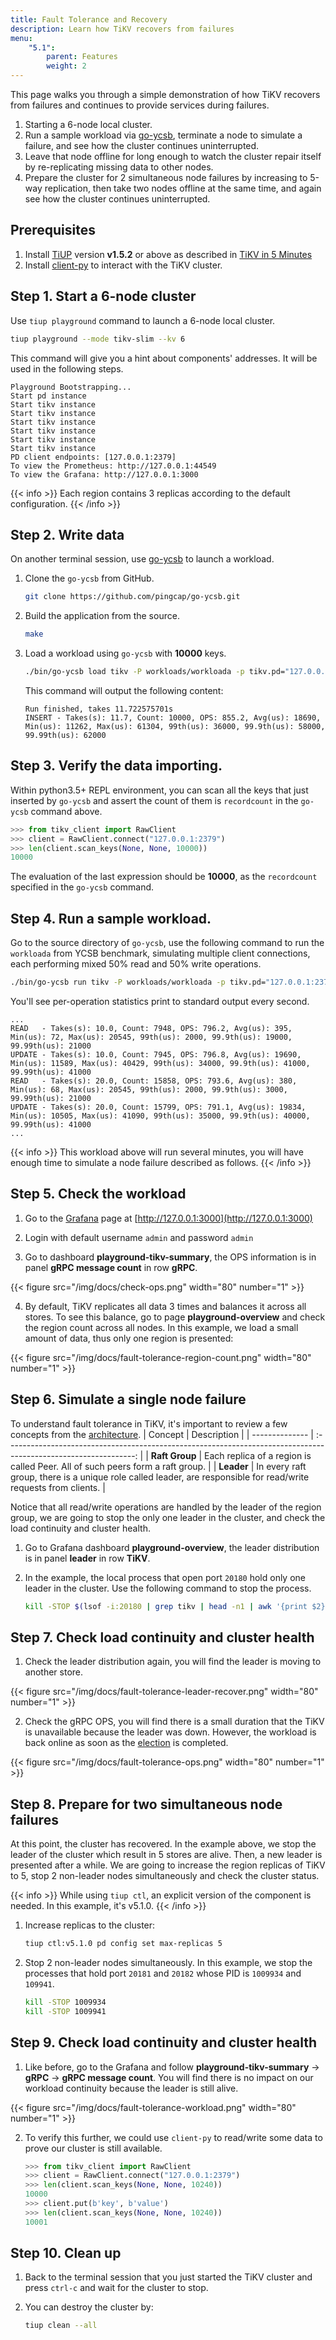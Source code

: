 ```yaml
---
title: Fault Tolerance and Recovery
description: Learn how TiKV recovers from failures
menu:
    "5.1":
        parent: Features
        weight: 2
---
```


This page walks you through a simple demonstration of how TiKV recovers from failures and continues to provide services during failures.

1. Starting a 6-node local cluster.
2. Run a sample workload via [go-ycsb](https://github.com/pingcap/go-ycsb), terminate a node to simulate a failure, and see how the cluster continues uninterrupted.
3. Leave that node offline for long enough to watch the cluster repair itself by re-replicating missing data to other nodes.
4. Prepare the cluster for 2 simultaneous node failures by increasing to 5-way replication, then take two nodes offline at the same time, and again see how the cluster continues uninterrupted.


## Prerequisites

1. Install [TiUP](https://github.com/pingcap/tiup) version **v1.5.2** or above as described in [TiKV in 5 Minutes](../../tikv-in-5-minutes)
2. Install [client-py](https://github.com/tikv/client-py) to interact with the TiKV cluster.

## Step 1. Start a 6-node cluster

Use `tiup playground` command to launch a 6-node local cluster.

```sh
tiup playground --mode tikv-slim --kv 6
```

This command will give you a hint about components' addresses. It will be used in the following steps.

```
Playground Bootstrapping...
Start pd instance
Start tikv instance
Start tikv instance
Start tikv instance
Start tikv instance
Start tikv instance
Start tikv instance
PD client endpoints: [127.0.0.1:2379]
To view the Prometheus: http://127.0.0.1:44549
To view the Grafana: http://127.0.0.1:3000
```

{{< info >}}
Each region contains 3 replicas according to the default configuration.
{{< /info >}}

## Step 2. Write data

On another terminal session, use [go-ycsb](https://github.com/pingcap/go-ycsb) to launch a workload.

1. Clone the `go-ycsb` from GitHub.

    ```sh
    git clone https://github.com/pingcap/go-ycsb.git
    ```

2. Build the application from the source.

    ```sh
    make
    ```

3. Load a workload using `go-ycsb` with **10000** keys.

    ```sh
    ./bin/go-ycsb load tikv -P workloads/workloada -p tikv.pd="127.0.0.1:2379" -p tikv.type="raw" -p recordcount=1000000
    ```

    This command will output the following content:

    ```
    Run finished, takes 11.722575701s
    INSERT - Takes(s): 11.7, Count: 10000, OPS: 855.2, Avg(us): 18690, Min(us): 11262, Max(us): 61304, 99th(us): 36000, 99.9th(us): 58000, 99.99th(us): 62000
    ```
## Step 3. Verify the data importing.

Within python3.5+ REPL environment, you can scan all the keys that just inserted by `go-ycsb` and assert the count of them is `recordcount` in the `go-ycsb` command above.

```python
>>> from tikv_client import RawClient
>>> client = RawClient.connect("127.0.0.1:2379")
>>> len(client.scan_keys(None, None, 10000))
10000
```

The evaluation of the last expression should be **10000**, as the `recordcount` specified in the `go-ycsb` command.


## Step 4. Run a sample workload.

Go to the source directory of `go-ycsb`, use the following command to run the `workloada` from YCSB benchmark, simulating multiple client connections, each performing mixed 50% read and 50% write operations.

```sh
./bin/go-ycsb run tikv -P workloads/workloada -p tikv.pd="127.0.0.1:2379" -p tikv.type="raw" -p tikv.conncount=16 -p threadcount=16 -p recordcount=10000 -p operationcount=1000000
```

You'll see per-operation statistics print to standard output every second.

```
...
READ   - Takes(s): 10.0, Count: 7948, OPS: 796.2, Avg(us): 395, Min(us): 72, Max(us): 20545, 99th(us): 2000, 99.9th(us): 19000, 99.99th(us): 21000
UPDATE - Takes(s): 10.0, Count: 7945, OPS: 796.8, Avg(us): 19690, Min(us): 11589, Max(us): 40429, 99th(us): 34000, 99.9th(us): 41000, 99.99th(us): 41000
READ   - Takes(s): 20.0, Count: 15858, OPS: 793.6, Avg(us): 380, Min(us): 68, Max(us): 20545, 99th(us): 2000, 99.9th(us): 3000, 99.99th(us): 21000
UPDATE - Takes(s): 20.0, Count: 15799, OPS: 791.1, Avg(us): 19834, Min(us): 10505, Max(us): 41090, 99th(us): 35000, 99.9th(us): 40000, 99.99th(us): 41000
...
```

{{< info >}}
This workload above will run several minutes, you will have enough time to simulate a node failure described as follows.
{{< /info >}}

## Step 5. Check the workload

1. Go to the [Grafana](https://grafana.com) page at [http://127.0.0.1:3000](http://127.0.0.1:3000)

2. Login with default username `admin` and password `admin`

3. Go to dashboard **playground-tikv-summary**, the OPS information is in panel **gRPC message count** in row **gRPC**.

{{< figure
    src="/img/docs/check-ops.png"
    width="80"
    number="1" >}}

4. By default, TiKV replicates all data 3 times and balances it across all stores. To see this balance, go to page **playground-overview** and check the region count across all nodes. In this example, we load a small amount of data, thus only one region is presented:

{{< figure
    src="/img/docs/fault-tolerance-region-count.png"
    width="80"
    number="1" >}}

## Step 6. Simulate a single node failure

To understand fault tolerance in TiKV, it's important to review a few concepts from the [architecture](https://tikv.org/docs/5.1/reference/architecture/overview).
| Concept        |                                                   Description                                                    |
| -------------- | :--------------------------------------------------------------------------------------------------------------: |
| **Raft Group** |                  Each replica of a region is called Peer. All of such peers form a raft group.                   |
| **Leader**     | In every raft group, there is a unique role called leader, are responsible for read/write requests from clients. |


Notice that all read/write operations are handled by the leader of the region group, we are going to stop the only one leader in the cluster, and check the load continuity and cluster health.


1. Go to Grafana dashboard **playground-overview**, the leader distribution is in panel **leader** in row **TiKV**.

2. In the example, the local process that open port `20180` hold only one leader in the cluster. Use the following command to stop the process.

    ```sh
    kill -STOP $(lsof -i:20180 | grep tikv | head -n1 | awk '{print $2}')
    ```

## Step 7. Check load continuity and cluster health

1. Check the leader distribution again, you will find the leader is moving to another store.

{{< figure
    src="/img/docs/fault-tolerance-leader-recover.png"
    width="80"
    number="1" >}}

2. Check the gRPC OPS, you will find there is a small duration that the TiKV is unavailable because the leader was down. However, the workload is back online as soon as the [election](https://raft.github.io/raft.pdf) is completed.

{{< figure
    src="/img/docs/fault-tolerance-ops.png"
    width="80"
    number="1" >}}

## Step 8. Prepare for two simultaneous node failures

At this point, the cluster has recovered. In the example above, we stop the leader of the cluster which result in 5 stores are alive. Then, a new leader is presented after a while. We are going to increase the region replicas of TiKV to 5, stop 2 non-leader nodes simultaneously and check the cluster status.

{{< info >}}
While using `tiup ctl`, an explicit version of the component is needed. In this example, it's v5.1.0.
{{< /info >}}
1. Increase replicas to the cluster:

    ```sh
    tiup ctl:v5.1.0 pd config set max-replicas 5
    ```

2. Stop 2 non-leader nodes simultaneously. In this example, we stop the processes that hold port `20181` and `20182` whose PID is `1009934` and `109941`.

   ```sh
   kill -STOP 1009934
   kill -STOP 1009941
   ```

## Step 9. Check load continuity and cluster health

1. Like before, go to the Grafana and follow **playground-tikv-summary** -> **gRPC** -> **gRPC message count**. You will find there is no impact on our workload continuity because the leader is still alive.

{{< figure
    src="/img/docs/fault-tolerance-workload.png"
    width="80"
    number="1" >}}

2. To verify this further, we could use `client-py` to read/write some data to prove our cluster is still available.

    ```python
    >>> from tikv_client import RawClient
    >>> client = RawClient.connect("127.0.0.1:2379")
    >>> len(client.scan_keys(None, None, 10240))
    10000
    >>> client.put(b'key', b'value')
    >>> len(client.scan_keys(None, None, 10240))
    10001
    ```
## Step 10. Clean up

1. Back to the terminal session that you just started the TiKV cluster and press `ctrl-c` and wait for the cluster to stop.
2. You can destroy the cluster by:

    ```sh
    tiup clean --all
    ```
